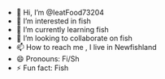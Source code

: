 - 👋 Hi, I’m @IeatFood73204
- 👀 I’m interested in fish
- 🌱 I’m currently learning fish
- 💞️ I’m looking to collaborate on fish
- 📫 How to reach me , I live in Newfishland
- 😄 Pronouns: Fi/Sh
- ⚡ Fun fact: Fish

<!---
IeatFood73204/IeatFood73204 is a ✨ special ✨ repository because its `README.md` (this file) appears on your GitHub profile.
You can click the Preview link to take a look at your changes.
--->
